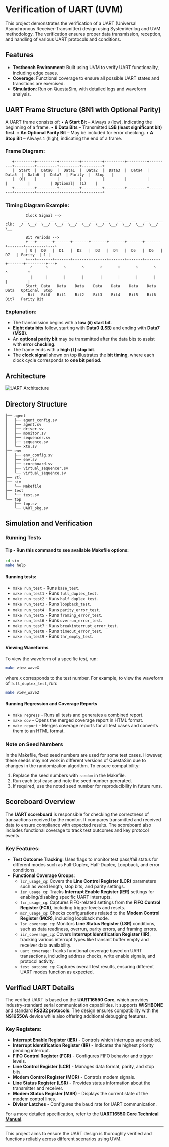# Verification of UART (UVM)

This project demonstrates the verification of a UART (Universal Asynchronous Receiver-Transmitter) design using SystemVerilog and UVM methodology. The verification ensures proper data transmission, reception, and handling of various UART protocols and conditions.

## Features

- **Testbench Environment**: Built using UVM to verify UART functionality, including edge cases.
- **Coverage**: Functional coverage to ensure all possible UART states and transitions are exercised.
- **Simulation**: Run on QuestaSim, with detailed logs and waveform analysis.

## UART Frame Structure (8N1 with Optional Parity)

A UART frame consists of:
  • **A Start Bit** – Always `0` (low), indicating the beginning of a frame.
  • **8 Data Bits** – Transmitted **LSB (least significant bit) first**.
  • **An Optional Parity Bit** – May be included for error checking.
  • **A Stop Bit** – Always `1` (high), indicating the end of a frame.

### **Frame Diagram:**
```
   +---------+---------+---------+---------+---------+---------+---------+---------+---------+---------+---------+
   |  Start  |  Data0  |  Data1  |  Data2  |  Data3  |  Data4  |  Data5  |  Data6  |  Data7  | Parity  |  Stop   |
   |  (0)    |         |         |         |         |         |         |         |         | Optional|  (1)    |
   +---------+---------+---------+---------+---------+---------+---------+---------+---------+---------+---------+
```

### **Timing Diagram Example:**
```
         Clock Signal -->
        __    __    __    __    __    __    __    __    __    __    __    
clk:  _/  \__/  \__/  \__/  \__/  \__/  \__/  \__/  \__/  \__/  \__/  \__

         Bit Periods -->
         +---+-------+-------+-------+-------+-------+-------+-------+-------+---------+---+
         | 0 |  D0   |  D1   |  D2   |  D3   |  D4   |  D5   |  D6   |  D7   | Parity  | 1 |
         +---+-------+-------+-------+-------+-------+-------+-------+-------+---------+---+
           ^      ^       ^       ^       ^       ^       ^       ^       ^         ^
           |      |       |       |       |       |       |       |       |         |
         Start  Data   Data    Data    Data    Data    Data    Data    Data   Optional  Stop
          Bit   Bit0   Bit1    Bit2    Bit3    Bit4    Bit5    Bit6    Bit7   Parity Bit
```

### **Explanation:**
- The transmission begins with a **low (`0`) start bit**.
- **Eight data bits** follow, starting with **Data0 (LSB)** and ending with **Data7 (MSB)**.
- An **optional parity bit** may be transmitted after the data bits to assist with **error checking**.
- The frame ends with a **high (`1`) stop bit**.
- The **clock signal** shown on top illustrates the **bit timing**, where each clock cycle corresponds to **one bit period**.

## Architecture

![UART Architecture](https://github.com/Yashas2801/UART-Verification-using-UVM/blob/1063f55ba8383ab977bc193d106ea2305c672b41/arch1.png)

## Directory Structure

```
├── agent
│   ├── agent_config.sv
│   ├── agent.sv
│   ├── driver.sv
│   ├── monitor.sv
│   ├── sequencer.sv
│   ├── sequence.sv
│   └── xtn.sv
├── env
│   ├── env_config.sv
│   ├── env.sv
│   ├── scoreboard.sv
│   ├── virtual_sequencer.sv
│   └── virtual_sequence.sv
├── rtl
├── sim
│   └── Makefile
├── test
│   └── test.sv
└── top
    ├── top.sv
    └── UART_pkg.sv
```

## Simulation and Verification

### Running Tests

#### Tip - Run this command to see available Makefile options:

```sh
cd sim 
make help
```

#### Running tests:

- `make run_test` - Runs `base_test`.
- `make run_test1` - Runs `full_duplex_test`.
- `make run_test2` - Runs `half_duplex_test`.
- `make run_test3` - Runs `loopback_test`.
- `make run_test4` - Runs `parity_error_test`.
- `make run_test5` - Runs `framing_error_test`.
- `make run_test6` - Runs `overrun_error_test`.
- `make run_test7` - Runs `breakinterrupt_error_test`.
- `make run_test8` - Runs `timeout_error_test`.
- `make run_test9` - Runs `thr_empty_test`.

#### Viewing Waveforms

To view the waveform of a specific test, run:

```sh
make view_waveX
```

where `X` corresponds to the test number. For example, to view the waveform of `full_duplex_test`, run:

```sh
make view_wave2
```

#### Running Regression and Coverage Reports

- `make regress` - Runs all tests and generates a combined report.
- `make cov` - Opens the merged coverage report in HTML format.
- `make report` - Merges coverage reports for all test cases and converts them to an HTML format.

### **Note on Seed Numbers**

In the Makefile, fixed seed numbers are used for some test cases. However, these seeds may not work in different versions of QuestaSim due to changes in the randomization algorithm. To ensure compatibility:

1. Replace the seed numbers with `random` in the Makefile.
2. Run each test case and note the seed number generated.
3. If required, use the noted seed number for reproducibility in future runs.

## Scoreboard Overview

The **UART scoreboard** is responsible for checking the correctness of transactions received by the monitor. It compares transmitted and received data to ensure compliance with expected results. The scoreboard also includes functional coverage to track test outcomes and key protocol events.

### Key Features:

- **Test Outcome Tracking**: Uses flags to monitor test pass/fail status for different modes such as Full-Duplex, Half-Duplex, Loopback, and error conditions.
- **Functional Coverage Groups**:
  - `lcr_usage_cg`: Covers the **Line Control Register (LCR)** parameters such as word length, stop bits, and parity settings.
  - `ier_usage_cg`: Tracks **Interrupt Enable Register (IER)** settings for enabling/disabling specific UART interrupts.
  - `fcr_usage_cg`: Captures FIFO-related settings from the **FIFO Control Register (FCR)**, including trigger levels and resets.
  - `mcr_usage_cg`: Checks configurations related to the **Modem Control Register (MCR)**, including loopback mode.
  - `lsr_coverage_cg`: Monitors **Line Status Register (LSR)** conditions, such as data readiness, overrun, parity errors, and framing errors.
  - `iir_coverage_cg`: Covers **Interrupt Identification Register (IIR)**, tracking various interrupt types like transmit buffer empty and receiver data availability.
  - `uart_coverage`: Tracks functional coverage based on UART transactions, including address checks, write enable signals, and protocol activity.
  - `test_outcome_cg`: Captures overall test results, ensuring different UART modes function as expected.

## Verified UART Details

The verified UART is based on the **UART16550 Core**, which provides industry-standard serial communication capabilities. It supports **WISHBONE** and standard **RS232 protocols**. The design ensures compatibility with the **NS16550A** device while also offering additional debugging features.

### Key Registers:

- **Interrupt Enable Register (IER)** - Controls which interrupts are enabled.
- **Interrupt Identification Register (IIR)** - Indicates the highest priority pending interrupt.
- **FIFO Control Register (FCR)** - Configures FIFO behavior and trigger levels.
- **Line Control Register (LCR)** - Manages data format, parity, and stop bits.
- **Modem Control Register (MCR)** - Controls modem signals.
- **Line Status Register (LSR)** - Provides status information about the transmitter and receiver.
- **Modem Status Register (MSR)** - Displays the current state of the modem control lines.
- **Divisor Latches** - Configures the baud rate for UART communication.

For a more detailed specification, refer to the [**UART16550 Core Technical Manual**](https://github.com/Yashas2801/UART-Verification-using-UVM/blob/1b3729900a32548d624ee482b044b819b4f466d3/UART_16550.pdf).

---

This project aims to ensure the UART design is thoroughly verified and functions reliably across different scenarios using UVM.


